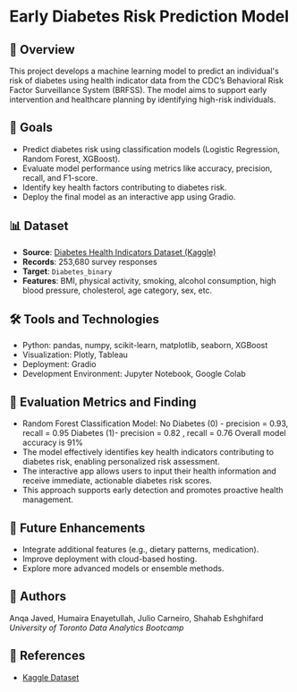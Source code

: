 # Early Diabetes Risk Prediction Model

## 📌 Overview
This project develops a machine learning model to predict an individual's risk of diabetes using health indicator data from the CDC’s Behavioral Risk Factor Surveillance System (BRFSS). The model aims to support early intervention and healthcare planning by identifying high-risk individuals.

## 🎯 Goals
- Predict diabetes risk using classification models (Logistic Regression, Random Forest, XGBoost).
- Evaluate model performance using metrics like accuracy, precision, recall, and F1-score.
- Identify key health factors contributing to diabetes risk.
- Deploy the final model as an interactive app using Gradio.

## 📊 Dataset
- **Source**: [Diabetes Health Indicators Dataset (Kaggle)](https://www.kaggle.com/datasets/alexteboul/diabetes-health-indicators-dataset)
- **Records**: 253,680 survey responses
- **Target**: `Diabetes_binary`
- **Features**: BMI, physical activity, smoking, alcohol consumption, high blood pressure, cholesterol, age category, sex, etc.


## 🛠️ Tools and Technologies
- Python: pandas, numpy, scikit-learn, matplotlib, seaborn, XGBoost
- Visualization: Plotly, Tableau
- Deployment: Gradio
- Development Environment: Jupyter Notebook, Google Colab

## 📝 Evaluation Metrics and Finding
- Random Forest Classification Model:
No Diabetes (0) - precision = 0.93, recall =  0.95 
Diabetes (1)- precision = 0.82 , recall = 0.76
Overall model accuracy is 91%
- The model effectively identifies key health indicators contributing to diabetes risk, enabling personalized risk assessment.
- The interactive app allows users to input their health information and receive immediate, actionable diabetes risk scores.
- This approach supports early detection and promotes proactive health management.

## 🚀 Future Enhancements
- Integrate additional features (e.g., dietary patterns, medication).
- Improve deployment with cloud-based hosting.
- Explore more advanced models or ensemble methods.

## 👥 Authors
Anqa Javed, Humaira Enayetullah, Julio Carneiro, Shahab Eshghifard  
*University of Toronto Data Analytics Bootcamp*

## 📌 References
- [Kaggle Dataset](https://www.kaggle.com/datasets/alexteboul/diabetes-health-indicators-dataset)
